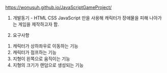 https://wonusuh.github.io/JavaScriptGameProject/

1. 개발동기 - HTML CSS JavaScript 만을 사용해 캐릭터가 장애물을 피해 나아가는 게임을 제작하고자 함.

2. 요구사항
1) 캐릭터가 상하좌우로 이동하는 기능
2) 캐릭터가 점프하는 기능
3) 지형이 왼쪽으로 움직이는 기능
4) 지형의 크기가 랜덤으로 생성되는 기능

